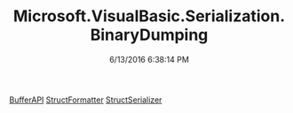 ﻿---
title: Microsoft.VisualBasic.Serialization.BinaryDumping
date: 6/13/2016 6:38:14 PM
---

[BufferAPI](T-Microsoft.VisualBasic.Serialization.BinaryDumping.BufferAPI.html)
[StructFormatter](T-Microsoft.VisualBasic.Serialization.BinaryDumping.StructFormatter.html)
[StructSerializer](T-Microsoft.VisualBasic.Serialization.BinaryDumping.StructSerializer.html)
